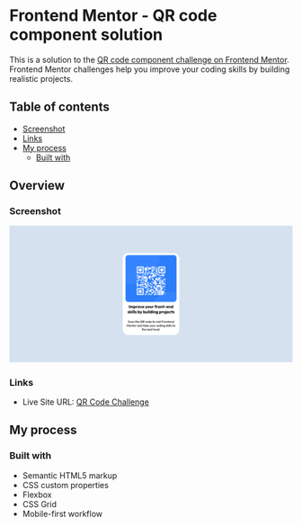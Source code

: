 # Frontend Mentor - QR code component solution

This is a solution to the [QR code component challenge on Frontend Mentor](https://www.frontendmentor.io/challenges/qr-code-component-iux_sIO_H). Frontend Mentor challenges help you improve your coding skills by building realistic projects. 

## Table of contents

  - [Screenshot](#screenshot)
  - [Links](#links)
- [My process](#my-process)
  - [Built with](#built-with)


## Overview

### Screenshot

![](./images/Screenshot%202023-03-29%20at%2020-51-36%20Frontend%20Mentor%20QR%20code%20component.png)


### Links

- Live Site URL: [QR Code Challenge](https://qr-code-challenge-drab.vercel.app/)

## My process

### Built with

- Semantic HTML5 markup
- CSS custom properties
- Flexbox
- CSS Grid
- Mobile-first workflow
